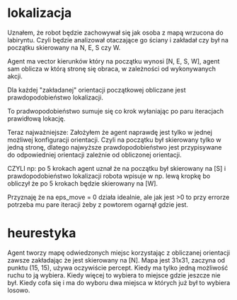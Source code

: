 # lokalizacja

Uznałem, że robot będzie zachowywał się jak osoba z mapą wrzucona do labiryntu.
Czyli będzie analizował otaczające go ściany i zakładał czy był na początku skierowany
na N, E, S czy W.

Agent ma vector kierunków który na początku wynosi [N, E, S, W], agent sam oblicza w którą stronę
się obraca, w zależności od wykonywanych akcji.

Dla każdej "zakładanej" orientacji początkowej obliczane jest prawdopodobieństwo lokalizacji.

To pradwopodobieństwo sumuje się co krok wyłaniając po paru iteracjach prawidłową lokację.

Teraz najważniejsze:
Założyłem że agent naprawdę jest tylko w jednej możliwej konfiguracji orientacji. Czyli na początku
był skierowany tylko w jedną stronę, dlatego najwyższe prawdopodobieństwo jest przypisywane do
odpowiedniej orientacji zależnie od obliczonej orientacji.

CZYLI np: po 5 krokach agent uznał że na początku był skierowany na [S] i prawdopodobieństwo
lokalizacji robota wpisuje w np. lewą kropkę bo obliczył że po 5 krokach będzie skierowany na [W].

Przyznaję że na eps_move = 0 działa idealnie, ale jak jest >0 to przy errorze potrzeba mu pare
iteracji żeby z powtorem ogarnął gdzie jest.

# heurestyka

Agent tworzy mapę odwiedzonych miejsc korzystając z obliczanej orientacji zawsze zakładając
że jest skierowany na [N]. Mapa jest 31x31, zaczyna od punktu (15, 15), używa oczywiście percept.
Kiedy ma tylko jedną możliwość ruchu to ją wybiera. Kiedy więcej to wybiera to miejsce gdzie jeszcze
nie był. Kiedy cofa się i ma do wyboru dwa miejsca w których już był to wybiera losowo.